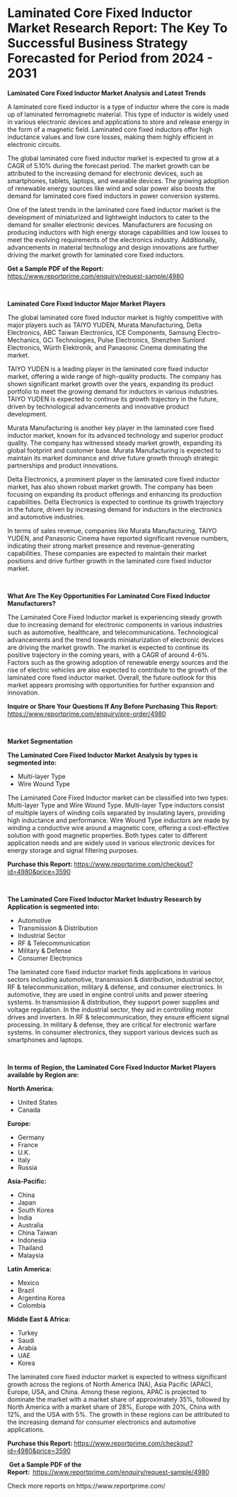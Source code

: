 <p><h1>Laminated Core Fixed Inductor Market Research Report: The Key To Successful Business Strategy Forecasted for Period from 2024 - 2031</h1></p><p><strong>Laminated Core Fixed Inductor Market Analysis and Latest Trends</strong></p>
<p><p>A laminated core fixed inductor is a type of inductor where the core is made up of laminated ferromagnetic material. This type of inductor is widely used in various electronic devices and applications to store and release energy in the form of a magnetic field. Laminated core fixed inductors offer high inductance values and low core losses, making them highly efficient in electronic circuits.</p><p>The global laminated core fixed inductor market is expected to grow at a CAGR of 5.10% during the forecast period. The market growth can be attributed to the increasing demand for electronic devices, such as smartphones, tablets, laptops, and wearable devices. The growing adoption of renewable energy sources like wind and solar power also boosts the demand for laminated core fixed inductors in power conversion systems.</p><p>One of the latest trends in the laminated core fixed inductor market is the development of miniaturized and lightweight inductors to cater to the demand for smaller electronic devices. Manufacturers are focusing on producing inductors with high energy storage capabilities and low losses to meet the evolving requirements of the electronics industry. Additionally, advancements in material technology and design innovations are further driving the market growth for laminated core fixed inductors.</p></p>
<p><strong>Get a Sample PDF of the Report:&nbsp;</strong> <a href="https://www.reportprime.com/enquiry/request-sample/4980">https://www.reportprime.com/enquiry/request-sample/4980</a></p>
<p>&nbsp;</p>
<p><strong>Laminated Core Fixed Inductor Major Market Players</strong></p>
<p><p>The global laminated core fixed inductor market is highly competitive with major players such as TAIYO YUDEN, Murata Manufacturing, Delta Electronics, ABC Taiwan Electronics, ICE Components, Samsung Electro-Mechanics, GCi Technologies, Pulse Electronics, Shenzhen Sunlord Electronics, Würth Elektronik, and Panasonic Cinema dominating the market.</p><p>TAIYO YUDEN is a leading player in the laminated core fixed inductor market, offering a wide range of high-quality products. The company has shown significant market growth over the years, expanding its product portfolio to meet the growing demand for inductors in various industries. TAIYO YUDEN is expected to continue its growth trajectory in the future, driven by technological advancements and innovative product development.</p><p>Murata Manufacturing is another key player in the laminated core fixed inductor market, known for its advanced technology and superior product quality. The company has witnessed steady market growth, expanding its global footprint and customer base. Murata Manufacturing is expected to maintain its market dominance and drive future growth through strategic partnerships and product innovations.</p><p>Delta Electronics, a prominent player in the laminated core fixed inductor market, has also shown robust market growth. The company has been focusing on expanding its product offerings and enhancing its production capabilities. Delta Electronics is expected to continue its growth trajectory in the future, driven by increasing demand for inductors in the electronics and automotive industries.</p><p>In terms of sales revenue, companies like Murata Manufacturing, TAIYO YUDEN, and Panasonic Cinema have reported significant revenue numbers, indicating their strong market presence and revenue-generating capabilities. These companies are expected to maintain their market positions and drive further growth in the laminated core fixed inductor market.</p></p>
<p>&nbsp;</p>
<p><strong>What Are The Key Opportunities For Laminated Core Fixed Inductor Manufacturers?</strong></p>
<p><p>The Laminated Core Fixed Inductor market is experiencing steady growth due to increasing demand for electronic components in various industries such as automotive, healthcare, and telecommunications. Technological advancements and the trend towards miniaturization of electronic devices are driving the market growth. The market is expected to continue its positive trajectory in the coming years, with a CAGR of around 4-6%. Factors such as the growing adoption of renewable energy sources and the rise of electric vehicles are also expected to contribute to the growth of the laminated core fixed inductor market. Overall, the future outlook for this market appears promising with opportunities for further expansion and innovation.</p></p>
<p><strong>Inquire or Share Your Questions If Any Before Purchasing This Report:</strong> <a href="https://www.reportprime.com/enquiry/pre-order/4980">https://www.reportprime.com/enquiry/pre-order/4980</a></p>
<p>&nbsp;</p>
<p><strong>Market Segmentation</strong></p>
<p><strong>The Laminated Core Fixed Inductor Market Analysis by types is segmented into:</strong></p>
<p><ul><li>Multi-layer Type</li><li>Wire Wound Type</li></ul></p>
<p><p>The Laminated Core Fixed Inductor market can be classified into two types: Multi-layer Type and Wire Wound Type. Multi-layer Type inductors consist of multiple layers of winding coils separated by insulating layers, providing high inductance and performance. Wire Wound Type inductors are made by winding a conductive wire around a magnetic core, offering a cost-effective solution with good magnetic properties. Both types cater to different application needs and are widely used in various electronic devices for energy storage and signal filtering purposes.</p></p>
<p><strong>Purchase this Report:&nbsp;</strong><a href="https://www.reportprime.com/checkout?id=4980&price=3590">https://www.reportprime.com/checkout?id=4980&price=3590</a></p>
<p>&nbsp;</p>
<p><strong>The Laminated Core Fixed Inductor Market Industry Research by Application is segmented into:</strong></p>
<p><ul><li>Automotive</li><li>Transmission & Distribution</li><li>Industrial Sector</li><li>RF & Telecommunication</li><li>Military & Defense</li><li>Consumer Electronics</li></ul></p>
<p><p>The laminated core fixed inductor market finds applications in various sectors including automotive, transmission & distribution, industrial sector, RF & telecommunication, military & defense, and consumer electronics. In automotive, they are used in engine control units and power steering systems. In transmission & distribution, they support power supplies and voltage regulation. In the industrial sector, they aid in controlling motor drives and inverters. In RF & telecommunication, they ensure efficient signal processing. In military & defense, they are critical for electronic warfare systems. In consumer electronics, they support various devices such as smartphones and laptops.</p></p>
<p>&nbsp;</p>
<p><strong>In terms of Region, the Laminated Core Fixed Inductor Market Players available by Region are:</strong></p>
<p>
    <p> <strong> North America: </strong>
        <ul>
            <li>United States</li>
            <li>Canada</li>
        </ul>
        </p> 
    <p> <strong> Europe: </strong>
        <ul>
            <li>Germany</li>
            <li>France</li>
            <li>U.K.</li>
            <li>Italy</li>
            <li>Russia</li>
        </ul>
        </p> 
    <p> <strong> Asia-Pacific: </strong>
        <ul>
            <li>China</li>
            <li>Japan</li>
            <li>South Korea</li>
            <li>India</li>
            <li>Australia</li>
            <li>China Taiwan</li>
            <li>Indonesia</li>
            <li>Thailand</li>
            <li>Malaysia</li>
        </ul>
        </p> 
    <p> <strong> Latin America: </strong>
        <ul>
            <li>Mexico</li>
            <li>Brazil</li>
            <li>Argentina Korea</li>
            <li>Colombia</li>
        </ul>
        </p> 
    <p> <strong> Middle East & Africa: </strong>
        <ul>
            <li>Turkey</li>
            <li>Saudi</li>
            <li>Arabia</li>
            <li>UAE</li>
            <li>Korea</li>
        </ul>
    </p>
    </p>
<p><p>The laminated core fixed inductor market is expected to witness significant growth across the regions of North America (NA), Asia Pacific (APAC), Europe, USA, and China. Among these regions, APAC is projected to dominate the market with a market share of approximately 35%, followed by North America with a market share of 28%, Europe with 20%, China with 12%, and the USA with 5%. The growth in these regions can be attributed to the increasing demand for consumer electronics and automotive applications.</p></p>
<p><strong>Purchase this Report: </strong><a href="https://www.reportprime.com/checkout?id=4980&price=3590">https://www.reportprime.com/checkout?id=4980&price=3590</a></p>
<p>&nbsp;<strong>Get a Sample PDF of the Report:&nbsp;&nbsp;</strong><a href="https://www.reportprime.com/enquiry/request-sample/4980">https://www.reportprime.com/enquiry/request-sample/4980</a></p>
<p><strong></strong></p>
<p>Check more reports on https://www.reportprime.com/</p>